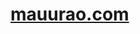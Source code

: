 # [mauurao.com](https://mauurao.github.io/)
<!--My personal website built on [Jekyll](https://jekyllrb.com/) with the plain white [theme](http://jekyllthemes.org/themes/PlainWhite-Jekyll/).
